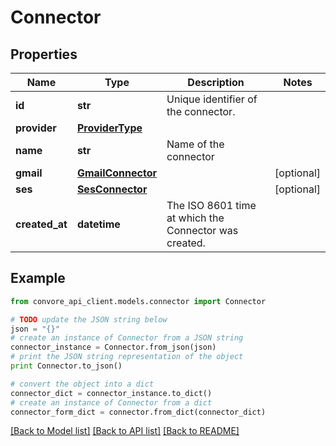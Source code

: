 # Connector


## Properties

Name | Type | Description | Notes
------------ | ------------- | ------------- | -------------
**id** | **str** | Unique identifier of the connector. | 
**provider** | [**ProviderType**](ProviderType.md) |  | 
**name** | **str** | Name of the connector | 
**gmail** | [**GmailConnector**](GmailConnector.md) |  | [optional] 
**ses** | [**SesConnector**](SesConnector.md) |  | [optional] 
**created_at** | **datetime** | The ISO 8601 time at which the Connector was created. | 

## Example

```python
from convore_api_client.models.connector import Connector

# TODO update the JSON string below
json = "{}"
# create an instance of Connector from a JSON string
connector_instance = Connector.from_json(json)
# print the JSON string representation of the object
print Connector.to_json()

# convert the object into a dict
connector_dict = connector_instance.to_dict()
# create an instance of Connector from a dict
connector_form_dict = connector.from_dict(connector_dict)
```
[[Back to Model list]](../README.md#documentation-for-models) [[Back to API list]](../README.md#documentation-for-api-endpoints) [[Back to README]](../README.md)


